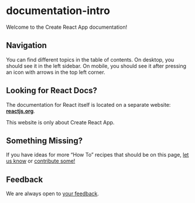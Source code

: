 documentation-intro
===================

Welcome to the Create React App documentation!

Navigation
----------

You can find different topics in the table of contents. On desktop, you should see it in the left sidebar. On mobile, you should see it after pressing an icon with arrows in the top left corner.

Looking for React Docs?
-----------------------

The documentation for React itself is located on a separate website: **[reactjs.org](https://reactjs.org/)**.

This website is only about Create React App.

Something Missing?
------------------

If you have ideas for more “How To” recipes that should be on this page, [let us know](https://github.com/facebook/create-react-app/issues) or [contribute some!](https://github.com/facebook/create-react-app/tree/master/docusaurus/docs)

Feedback
--------

We are always open to [your feedback](https://github.com/facebook/create-react-app/issues).
